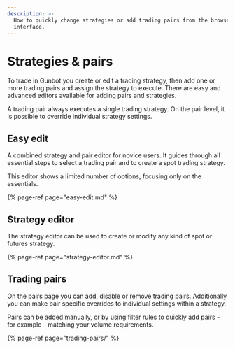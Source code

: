 ```yaml
---
description: >-
  How to quickly change strategies or add trading pairs from the browser
  interface.
---
```


# Strategies & pairs

To trade in Gunbot you create or edit a trading strategy, then add one or more trading pairs and assign the strategy to execute. There are easy and advanced editors available for adding pairs and strategies.

A trading pair always executes a single trading strategy. On the pair level, it is possible to override individual strategy settings.

## Easy edit

A combined strategy and pair editor for novice users. It guides through all essential steps to select a trading pair and to create a spot trading strategy.   
  
This editor shows a limited number of options, focusing only on the essentials. 

{% page-ref page="easy-edit.md" %}

## Strategy editor

The strategy editor can be used to create or modify any kind of spot or futures strategy.

{% page-ref page="strategy-editor.md" %}

## Trading pairs

On the pairs page you can add, disable or remove trading pairs. Additionally you can make pair specific overrides to individual settings within a strategy.  
  
Pairs can be added manually, or by using filter rules to quickly add pairs - for example - matching your volume requirements.

{% page-ref page="trading-pairs/" %}



